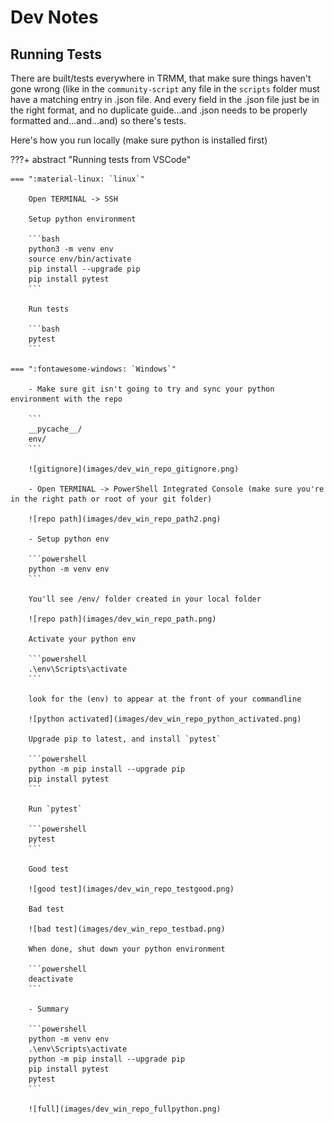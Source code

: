 # Dev Notes

## Running Tests

There are built/tests everywhere in TRMM, that make sure things haven't gone wrong (like in the `community-script` any file in the `scripts` folder must have a matching entry in .json file. And every field in the .json file just be in the right format, and no duplicate guide...and .json needs to be properly formatted and...and...and) so there's tests. 

Here's how you run locally (make sure python is installed first)

???+ abstract "Running tests from VSCode"

    === ":material-linux: `linux`"

        Open TERMINAL -> SSH 

        Setup python environment

        ```bash
        python3 -m venv env
        source env/bin/activate
        pip install --upgrade pip
        pip install pytest
        ```

        Run tests

        ```bash
        pytest
        ```

    === ":fontawesome-windows: `Windows`"

        - Make sure git isn't going to try and sync your python environment with the repo

        ```
        __pycache__/
        env/
        ```

        ![gitignore](images/dev_win_repo_gitignore.png)

        - Open TERMINAL -> PowerShell Integrated Console (make sure you're in the right path or root of your git folder)

        ![repo path](images/dev_win_repo_path2.png)

        - Setup python env

        ```powershell
        python -m venv env
        ```

        You'll see /env/ folder created in your local folder

        ![repo path](images/dev_win_repo_path.png)

        Activate your python env

        ```powershell
        .\env\Scripts\activate
        ```

        look for the (env) to appear at the front of your commandline

        ![python activated](images/dev_win_repo_python_activated.png)

        Upgrade pip to latest, and install `pytest`

        ```powershell
        python -m pip install --upgrade pip
        pip install pytest
        ```

        Run `pytest`

        ```powershell
        pytest
        ```

        Good test

        ![good test](images/dev_win_repo_testgood.png)

        Bad test
        
        ![bad test](images/dev_win_repo_testbad.png)

        When done, shut down your python environment

        ```powershell
        deactivate
        ```

        - Summary

        ```powershell
        python -m venv env
        .\env\Scripts\activate
        python -m pip install --upgrade pip
        pip install pytest
        pytest
        ```

        ![full](images/dev_win_repo_fullpython.png)
